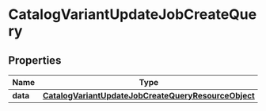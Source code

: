 # CatalogVariantUpdateJobCreateQuery

## Properties
Name | Type | Description | Notes
------------ | ------------- | ------------- | -------------
**data** | [**CatalogVariantUpdateJobCreateQueryResourceObject**](CatalogVariantUpdateJobCreateQueryResourceObject.md) |  | 
